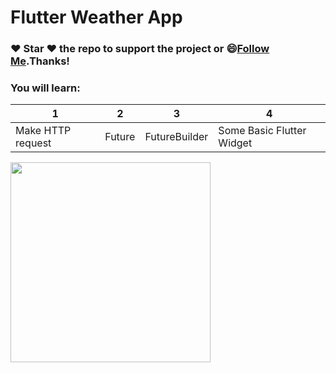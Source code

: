# Flutter Weather App

### :heart: Star :heart: the repo to support the project or :smile:[Follow Me](https://github.com/AyushBherwani1998).Thanks!

### You will learn: 
1 | 2 | 3 | 4 
--- | --- | --- | ---
Make HTTP request | Future | FutureBuilder | Some Basic Flutter Widget 



<img src="" width="320"/>
